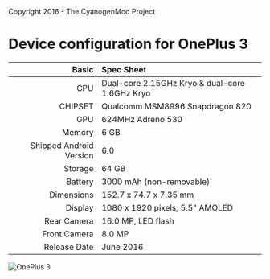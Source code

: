 Copyright 2016 - The CyanogenMod Project

Device configuration for OnePlus 3
=====================================

Basic   | Spec Sheet
-------:|:-------------------------
CPU     | Dual-core 2.15GHz Kryo & dual-core 1.6GHz Kryo
CHIPSET | Qualcomm MSM8996 Snapdragon 820
GPU     | 624MHz Adreno 530
Memory  | 6 GB
Shipped Android Version | 6.0
Storage | 64 GB
Battery | 3000 mAh (non-removable)
Dimensions | 152.7 x 74.7 x 7.35 mm
Display | 1080 x 1920 pixels, 5.5" AMOLED
Rear Camera  | 16.0 MP, LED flash
Front Camera | 8.0 MP
Release Date | June 2016

![OnePlus 3](http://statics.oneplus.cn/v2/img/oneplus3/h2os/parameter.png "OnePlus 3")
